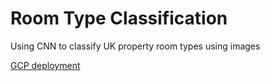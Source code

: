 # Room Type Classification
Using CNN to classify UK property room types using images

[GCP deployment](https://roomclassify.appspot.com/)

